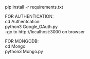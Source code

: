 pip install -r requirements.txt

FOR AUTHENTICATION: <br />
cd Authentcation <br />
python3 Google_OAuth.py <br />
    -go to http://localhost:3000 on browser <br />

FOR MONGODB: <br />
cd Mongo <br />
python3 Mongo.py